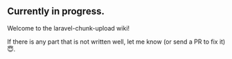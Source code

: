 ## Currently in progress.

Welcome to the laravel-chunk-upload wiki!

If there is any part that is not written well, let me know (or send a PR to fix it) :innocent:.